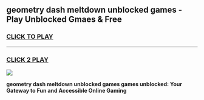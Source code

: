 
## geometry dash meltdown unblocked games - Play Unblocked Gmaes & Free
<h3>
<a href="https://news.freeplayer.one?title=geometry_dash_meltdown_unblocked_games&ref=23F">CLICK TO PLAY</a></h3>
<hr>

<h3>
<a href="https://news.freeplayer.one?title=geometry_dash_meltdown_unblocked_games&ref=23F">CLICK 2 PLAY</a>
  
</h3>

<a href="https://news.freeplayer.one?title=geometry_dash_meltdown_unblocked_games&ref=23F/"><img src="https://clearcache.store/games.png"></a>


**geometry dash meltdown unblocked games games unblocked: Your Gateway to Fun and Accessible Online Gaming**
